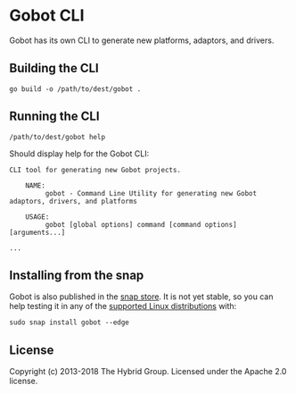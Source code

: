 # Gobot CLI

Gobot has its own CLI to generate new platforms, adaptors, and drivers.

## Building the CLI

```
go build -o /path/to/dest/gobot .
```

## Running the CLI

```
/path/to/dest/gobot help
```

Should display help for the Gobot CLI:

```
CLI tool for generating new Gobot projects.

	NAME:
		 gobot - Command Line Utility for generating new Gobot adaptors, drivers, and platforms

	USAGE:
		 gobot [global options] command [command options] [arguments...]

...
```

## Installing from the snap

Gobot is also published in the [snap store](https://snapcraft.io/). It is not yet stable, so you can help testing it in any of the [supported Linux distributions](https://snapcraft.io/docs/core/install) with:

```
sudo snap install gobot --edge
```

## License
Copyright (c) 2013-2018 The Hybrid Group. Licensed under the Apache 2.0 license.
